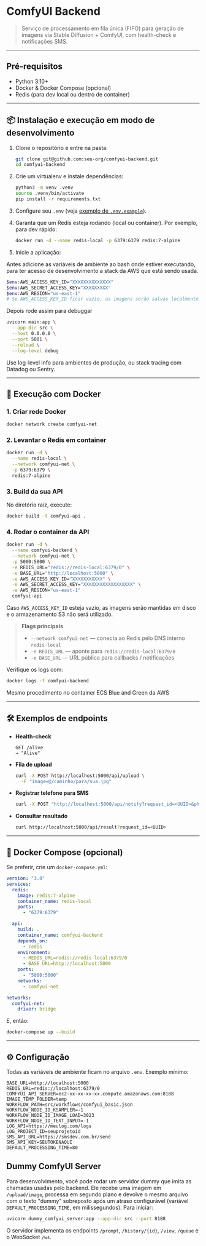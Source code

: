 # ComfyUI Backend

> Serviço de processamento em fila única (FIFO) para geração de imagens via Stable Diffusion + ComfyUI, com health-check e notificações SMS.

---

## Pré-requisitos

* Python 3.10+
* Docker & Docker Compose (opcional)
* Redis (para dev local ou dentro de container)

---

## 📦 Instalação e execução em modo de desenvolvimento

1. Clone o repositório e entre na pasta:

   ```bash
   git clone git@github.com:seu-org/comfyui-backend.git
   cd comfyui-backend
   ```

2. Crie um virtualenv e instale dependências:

   ```bash
   python3 -m venv .venv
   source .venv/bin/activate
   pip install -r requirements.txt
   ```

3. Configure seu `.env` (veja [exemplo de `.env.example`](./.env.example)).

4. Garanta que um Redis esteja rodando (local ou container). Por exemplo, para dev rápido:

   ```bash
   docker run -d --name redis-local -p 6379:6379 redis:7-alpine
   ```

5. Inicie a aplicação:

  Antes adicione as variáveis de ambiente ao bash onde estiver executando, para ter acesso de desenvolvimento a stack da AWS que está sendo usada.

   ```bash
   $env:AWS_ACCESS_KEY_ID="XXXXXXXXXXXXXX"
   $env:AWS_SECRET_ACCESS_KEY="XXXXXXXXX"
   $env:AWS_REGION="us-east-1"
   # Se AWS_ACCESS_KEY_ID ficar vazio, as imagens serão salvas localmente
   ```

Depois rode assim para debuggar

   ```bash
   uvicorn main:app \
     --app-dir src \
     --host 0.0.0.0 \
     --port 5001 \
     --reload \
     --log-level debug
   ```

  Use log-level info para ambientes de produção, ou stack tracing com Datadog ou Sentry.

---

## 🐳 Execução com Docker

### 1. Criar rede Docker

```bash
docker network create comfyui-net
```

### 2. Levantar o Redis em container

```bash
docker run -d \
  --name redis-local \
  --network comfyui-net \
  -p 6379:6379 \
  redis:7-alpine
```

### 3. Build da sua API

No diretório raiz, execute:

```bash
docker build -t comfyui-api .
```

### 4. Rodar o container da API

```bash
docker run -d \
  --name comfyui-backend \
  --network comfyui-net \
  -p 5000:5000 \
  -e REDIS_URL="redis://redis-local:6379/0" \
  -e BASE_URL="http://localhost:5000" \
  -e AWS_ACCESS_KEY_ID="XXXXXXXXXXX" \
  -e AWS_SECRET_ACCESS_KEY="XXXXXXXXXXXXXXXXXX" \
  -e AWS_REGION="us-east-1"
  comfyui-api
```
Caso `AWS_ACCESS_KEY_ID` esteja vazio, as imagens serão mantidas em disco e o armazenamento S3 não será utilizado.

> **Flags principais**
>
> * `--network comfyui-net` — conecta ao Redis pelo DNS interno `redis-local`
> * `-e REDIS_URL` — aponte para `redis://redis-local:6379/0`
> * `-e BASE_URL` — URL pública para callbacks / notificações

Verifique os logs com:

```bash
docker logs -f comfyui-backend
```

Mesmo procedimento no container ECS Blue and Green da AWS

---

## 🛠 Exemplos de endpoints

* **Health-check**

  ```
  GET /alive
  → "Alive"
  ```

* **Fila de upload**

  ```bash
  curl -X POST http://localhost:5000/api/upload \
    -F "image=@/caminho/para/sua.jpg"
  ```

* **Registrar telefone para SMS**

  ```bash
  curl -X POST "http://localhost:5000/api/notify?request_id=<UUID>&phone=+5511999999999"
  ```

* **Consultar resultado**

  ```bash
  curl http://localhost:5000/api/result?request_id=<UUID>
  ```

---

## 🚀 Docker Compose (opcional)

Se preferir, crie um `docker-compose.yml`:

```yaml
version: "3.8"
services:
  redis:
    image: redis:7-alpine
    container_name: redis-local
    ports:
      - "6379:6379"

  api:
    build: .
    container_name: comfyui-backend
    depends_on:
      - redis
    environment:
      - REDIS_URL=redis://redis-local:6379/0
      - BASE_URL=http://localhost:5000
    ports:
      - "5000:5000"
    networks:
      - comfyui-net

networks:
  comfyui-net:
    driver: bridge
```

E, então:

```bash
docker-compose up --build
```

---

## ⚙️ Configuração

Todas as variáveis de ambiente ficam no arquivo `.env`. Exemplo mínimo:

```dotenv
BASE_URL=http://localhost:5000
REDIS_URL=redis://localhost:6379/0
COMFYUI_API_SERVER=ec2-xx-xx-xx-xx.compute.amazonaws.com:8188
IMAGE_TEMP_FOLDER=temp
WORKFLOW_PATH=src/workflows/comfyui_basic.json
WORKFLOW_NODE_ID_KSAMPLER=-1
WORKFLOW_NODE_ID_IMAGE_LOAD=3023
WORKFLOW_NODE_ID_TEXT_INPUT=-1
LOG_API=https://meulog.com/logs
LOG_PROJECT_ID=seuprojetoid
SMS_API_URL=https://smsdev.com.br/send
SMS_API_KEY=SEUTOKENAQUI
DEFAULT_PROCESSING_TIME=80
```

## Dummy ComfyUI Server

Para desenvolvimento, você pode rodar um servidor dummy que imita as chamadas usadas pelo backend. Ele recebe uma imagem em `/upload/image`, processa em segundo plano e devolve o mesmo arquivo com o texto "dummy" sobreposto após um atraso configurável (variável `DEFAULT_PROCESSING_TIME`, em milissegundos). Para iniciar:

```bash
uvicorn dummy_comfyui_server:app --app-dir src --port 8188
```

O servidor implementa os endpoints `/prompt`, `/history/{id}`, `/view`, `/queue` e o WebSocket `/ws`.


